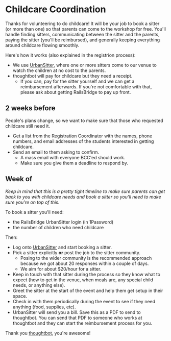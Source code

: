 # Childcare Coordination

Thanks for volunteering to do childcare! It will be your job to book a sitter (or more than one) so that parents can come to the workshop for free. You'll handle finding sitters, communicating between the sitter and the parents, paying the sitter (you'll be reimbursed), and generally keeping everything around childcare flowing smoothly.

Here's how it works (also explained in the registrion process):
* We use [UrbanSitter], where one or more sitters come to our venue to watch the children at no cost to the parents.
* thoughtbot will pay for childcare but they need a receipt.
  - If you can, pay for the sitter yourself and we can get a reimbursement afterwards. If you're not comfortable with that, please ask about getting RailsBridge to pay up front.

## 2 weeks before

People's plans change, so we want to make sure that those who requested childcare still need it.

* Get a list from the Registration Coordinator with the names, phone numbers, and email addresses of the students interested in getting childcare.
* Send an email to them asking to confirm.
  - A mass email with everyone BCC'ed should work.
  - Make sure you give them a deadline to respond by.

## Week of

_Keep in mind that this is a pretty tight timeline to make sure parents can get back to you with childcare needs and book a sitter so you'll need to make sure you're on top of this._

To book a sitter you'll need:
  * the RailsBridge UrbanSitter login (in 1Password)
  * the number of children who need childcare


Then:  
* Log onto [UrbanSitter] and start booking a sitter.
* Pick a sitter explicitly **or** post the job to the sitter community.
  - Posing to the wider community is the recommended approach because we got about 20 responses within a couple of days.
  - We aim for about $20/hour for a sitter.
* Keep in touch with that sitter during the process so they know what to expect (how to get in the venue, when meals are, any special child needs, or anything else).
* Greet the sitter at the start of the event and help them get setup in their space.
* Check in with them periodically during the event to see if they need anything (food, supplies, etc).
* UrbanSitter will send you a bill. Save this as a PDF to send to thoughtbot. You can send that PDF to someone who works at thoughtbot and they can start the reimbursement process for you.

[UrbanSitter]: https://www.urbansitter.com/app/parent-dashboard

Thank you [thoughtbot](http://thoughtbot.com/), you're  awesome!
